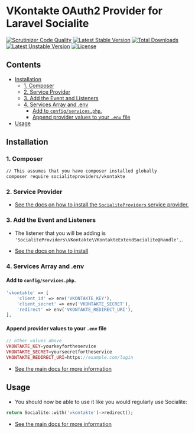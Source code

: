 # VKontakte OAuth2 Provider for Laravel Socialite

[![Scrutinizer Code Quality](https://img.shields.io/scrutinizer/g/SocialiteProviders/VKontakte.svg?style=flat-square)](https://scrutinizer-ci.com/g/SocialiteProviders/VKontakte/?branch=master)
[![Latest Stable Version](https://img.shields.io/packagist/v/socialiteproviders/vkontakte.svg?style=flat-square)](https://packagist.org/packages/socialiteproviders/vkontakte)
[![Total Downloads](https://img.shields.io/packagist/dt/socialiteproviders/vkontakte.svg?style=flat-square)](https://packagist.org/packages/socialiteproviders/vkontakte)
[![Latest Unstable Version](https://img.shields.io/packagist/vpre/socialiteproviders/vkontakte.svg?style=flat-square)](https://packagist.org/packages/socialiteproviders/vkontakte)
[![License](https://img.shields.io/packagist/l/socialiteproviders/vkontakte.svg?style=flat-square)](https://packagist.org/packages/socialiteproviders/vkontakte)

<!-- START doctoc generated TOC please keep comment here to allow auto update -->
<!-- DON'T EDIT THIS SECTION, INSTEAD RE-RUN doctoc TO UPDATE -->
## Contents

- [Installation](#installation)
  - [1. Composer](#1-composer)
  - [2. Service Provider](#2-service-provider)
  - [3. Add the Event and Listeners](#3-add-the-event-and-listeners)
  - [4. Services Array and .env](#4-services-array-and-env)
    - [Add to `config/services.php`.](#add-to-configservicesphp)
    - [Append provider values to your `.env` file](#append-provider-values-to-your-env-file)
- [Usage](#usage)

<!-- END doctoc generated TOC please keep comment here to allow auto update -->


## Installation

### 1. Composer

```bash
// This assumes that you have composer installed globally
composer require socialiteproviders/vkontakte
```

### 2. Service Provider

* [See the docs on how to install the `SocialiteProviders` service provider.](https://github.com/SocialiteProviders/Manager#2-service-provider)


### 3. Add the Event and Listeners

* The listener that you will be adding is `'SocialiteProviders\VKontakte\VKontakteExtendSocialite@handle',`.

* [See the docs on how to install](https://github.com/SocialiteProviders/Manager#3-add-the-event-and-listeners)

### 4. Services Array and .env

#### Add to `config/services.php`.

```php
'vkontakte' => [
    'client_id' => env('VKONTAKTE_KEY'),
    'client_secret' => env('VKONTAKTE_SECRET'),
    'redirect' => env('VKONTAKTE_REDIRECT_URI'),
],
```

#### Append provider values to your `.env` file

```php
// other values above
VKONTAKTE_KEY=yourkeyfortheservice
VKONTAKTE_SECRET=yoursecretfortheservice
VKONTAKTE_REDIRECT_URI=https://example.com/login
```

* [See the main docs for more information](https://github.com/SocialiteProviders/Manager#4-services-array-and-env)


## Usage

* You should now be able to use it like you would regularly use Socialite:

```php
return Socialite::with('vkontakte')->redirect();
```

* [See the main docs for more information](https://github.com/SocialiteProviders/Manager#usage)
